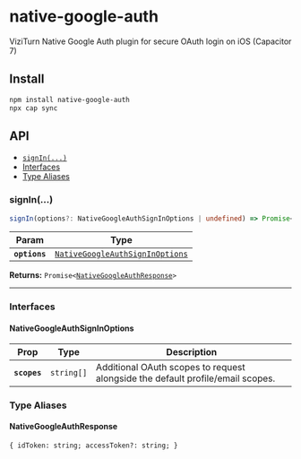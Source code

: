 # native-google-auth

ViziTurn Native Google Auth plugin for secure OAuth login on iOS (Capacitor 7)

## Install

```bash
npm install native-google-auth
npx cap sync
```

## API

<docgen-index>

* [`signIn(...)`](#signin)
* [Interfaces](#interfaces)
* [Type Aliases](#type-aliases)

</docgen-index>

<docgen-api>
<!--Update the source file JSDoc comments and rerun docgen to update the docs below-->

### signIn(...)

```typescript
signIn(options?: NativeGoogleAuthSignInOptions | undefined) => Promise<NativeGoogleAuthResponse>
```

| Param         | Type                                                                                    |
| ------------- | --------------------------------------------------------------------------------------- |
| **`options`** | <code><a href="#nativegoogleauthsigninoptions">NativeGoogleAuthSignInOptions</a></code> |

**Returns:** <code>Promise&lt;<a href="#nativegoogleauthresponse">NativeGoogleAuthResponse</a>&gt;</code>

--------------------


### Interfaces


#### NativeGoogleAuthSignInOptions

| Prop         | Type                  | Description                                                                    |
| ------------ | --------------------- | ------------------------------------------------------------------------------ |
| **`scopes`** | <code>string[]</code> | Additional OAuth scopes to request alongside the default profile/email scopes. |


### Type Aliases


#### NativeGoogleAuthResponse

<code>{ idToken: string; accessToken?: string; }</code>

</docgen-api>
